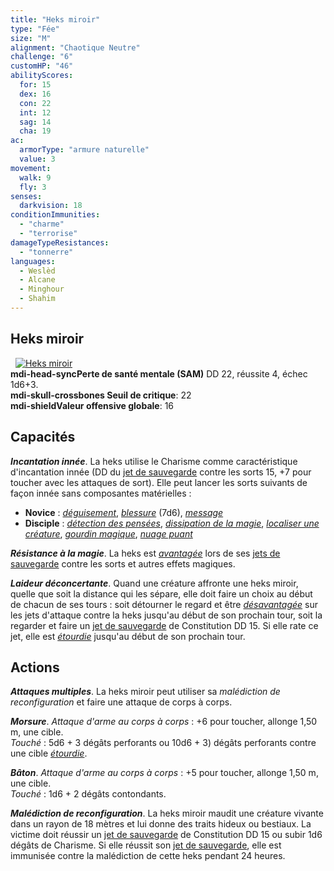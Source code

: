 ```yaml
---
title: "Heks miroir"
type: "Fée"
size: "M"
alignment: "Chaotique Neutre"
challenge: "6"
customHP: "46"
abilityScores:
  for: 15
  dex: 16
  con: 22
  int: 12
  sag: 14
  cha: 19
ac:
  armorType: "armure naturelle"
  value: 3
movement:
  walk: 9
  fly: 3
senses:
  darkvision: 18
conditionImmunities:
  - "charme"
  - "terrorise"
damageTypeResistances:
  - "tonnerre"
languages:
  - Weslèd
  - Alcane
  - Minghour
  - Shahim
---
```

## Heks miroir
&nbsp;
[![Heks miroir](https://www.douaratil.fr/illustrations/fee/heksmiroirm.png)](https://www.douaratil.fr/illustrations/fee/heksmiroir.jpg)  
**<v-icon>mdi-head-sync</v-icon>Perte de santé mentale (SAM)** DD 22, réussite 4, échec 1d6+3.   
**<v-icon>mdi-skull-crossbones</v-icon> Seuil de critique**: 22      
**<v-icon>mdi-shield</v-icon>Valeur offensive globale**: 16   
## Capacités
_**Incantation innée**_. La heks utilise le Charisme comme caractéristique d'incantation innée (DD du [jet de sauvegarde](/utiliser-les-caracteristiques/#jets-de-sauvegarde) contre les sorts 15, +7 pour toucher avec les attaques de sort). Elle peut lancer les sorts suivants de façon innée sans composantes matérielles :
* **Novice** : [_déguisement_](/grimoire/deguisement/), [_blessure_](/grimoire/blessure/) (7d6), [_message_](/grimoire/message/)  
* **Disciple** : [_détection des pensées_](/grimoire/detection-des-pensees/), [_dissipation de la magie_](/grimoire/dissipation-de-la-magie/), [_localiser une créature_](/grimoire/localiser-une-creature/), [_gourdin magique_](/grimoire/gourdin-magique/), [_nuage puant_](/grimoire/nuage-puant/)  

_**Résistance à la magie**_. La heks est [_avantagée_](/utiliser-les-caracteristiques/#avantage-et-desavantage) lors de ses [jets de sauvegarde](/utiliser-les-caracteristiques/#jets-de-sauvegarde) contre les sorts et autres effets magiques.

_**Laideur déconcertante**_. Quand une créature affronte une heks miroir, quelle que soit la distance qui les sépare, elle doit faire un choix au début de chacun de ses tours : soit détourner le regard et être [_désavantagée_](/utiliser-les-caracteristiques/#avantage-et-desavantage) sur les jets d'attaque contre la heks jusqu'au début de son prochain tour, soit la regarder et faire un [jet de sauvegarde](/utiliser-les-caracteristiques/#jets-de-sauvegarde) de Constitution DD 15. Si elle rate ce jet, elle est [_étourdie_](/gerer-la-sante-du-personnage/#etourdi) jusqu'au début de son prochain tour.

## Actions
_**Attaques multiples**_. La heks miroir peut utiliser sa _malédiction de reconfiguration_ et faire une attaque de corps à corps.

_**Morsure**_. _Attaque d'arme au corps à corps_ : +6 pour toucher, allonge 1,50 m, une cible.  
_Touché_ : 5d6 + 3 dégâts perforants ou 10d6 + 3) dégâts perforants contre une cible [_étourdie_](/gerer-la-sante-du-personnage/#etourdi).

_**Bâton**_. _Attaque d'arme au corps à corps_ : +5 pour toucher, allonge 1,50 m, une cible.  
_Touché_ : 1d6 + 2 dégâts contondants.

_**Malédiction de reconfiguration**_. La heks miroir maudit une créature vivante dans un rayon de 18 mètres et lui donne des traits hideux ou bestiaux. La victime doit réussir un [jet de sauvegarde](/utiliser-les-caracteristiques/#jets-de-sauvegarde) de Constitution DD 15 ou subir 1d6 dégâts de Charisme. Si elle réussit son [jet de sauvegarde](/utiliser-les-caracteristiques/#jets-de-sauvegarde), elle est immunisée contre la malédiction de cette heks pendant 24 heures.
